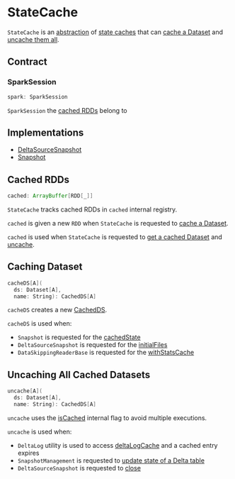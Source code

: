 # StateCache

`StateCache` is an [abstraction](#contract) of [state caches](#implementations) that can [cache a Dataset](#cacheDS) and [uncache them all](#uncache).

## Contract

### <span id="spark"> SparkSession

```scala
spark: SparkSession
```

`SparkSession` the [cached RDDs](#cached) belong to

## Implementations

* [DeltaSourceSnapshot](spark-connector/DeltaSourceSnapshot.md)
* [Snapshot](Snapshot.md)

## <span id="cached"> Cached RDDs

```scala
cached: ArrayBuffer[RDD[_]]
```

`StateCache` tracks cached RDDs in `cached` internal registry.

`cached` is given a new `RDD` when `StateCache` is requested to [cache a Dataset](#cacheDS).

`cached` is used when `StateCache` is requested to [get a cached Dataset](#getDS) and [uncache](#uncache).

## <span id="cacheDS"> Caching Dataset

```scala
cacheDS[A](
  ds: Dataset[A],
  name: String): CachedDS[A]
```

`cacheDS` creates a new [CachedDS](CachedDS.md).

`cacheDS` is used when:

* `Snapshot` is requested for the [cachedState](Snapshot.md#cachedState)
* `DeltaSourceSnapshot` is requested for the [initialFiles](spark-connector/DeltaSourceSnapshot.md#initialFiles)
* `DataSkippingReaderBase` is requested for the [withStatsCache](data-skipping/DataSkippingReaderBase.md#withStatsCache)

## <span id="uncache"> Uncaching All Cached Datasets

```scala
uncache[A](
  ds: Dataset[A],
  name: String): CachedDS[A]
```

`uncache` uses the [isCached](#isCached) internal flag to avoid multiple executions.

`uncache` is used when:

* `DeltaLog` utility is used to access [deltaLogCache](DeltaLog.md#deltaLogCache) and a cached entry expires
* `SnapshotManagement` is requested to [update state of a Delta table](SnapshotManagement.md#updateInternal)
* `DeltaSourceSnapshot` is requested to [close](spark-connector/DeltaSourceSnapshot.md#close)
